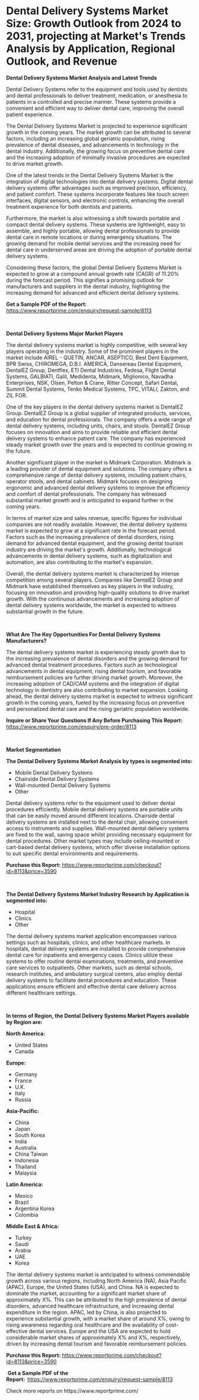 <p><h1>Dental Delivery Systems Market Size: Growth Outlook from 2024 to 2031, projecting at Market's Trends Analysis by Application, Regional Outlook, and Revenue</h1></p><p><strong>Dental Delivery Systems Market Analysis and Latest Trends</strong></p>
<p><p>Dental Delivery Systems refer to the equipment and tools used by dentists and dental professionals to deliver treatment, medication, or anesthesia to patients in a controlled and precise manner. These systems provide a convenient and efficient way to deliver dental care, improving the overall patient experience.</p><p>The Dental Delivery Systems Market is projected to experience significant growth in the coming years. The market growth can be attributed to several factors, including an increasing global geriatric population, rising prevalence of dental diseases, and advancements in technology in the dental industry. Additionally, the growing focus on preventive dental care and the increasing adoption of minimally invasive procedures are expected to drive market growth.</p><p>One of the latest trends in the Dental Delivery Systems Market is the integration of digital technologies into dental delivery systems. Digital dental delivery systems offer advantages such as improved precision, efficiency, and patient comfort. These systems incorporate features like touch screen interfaces, digital sensors, and electronic controls, enhancing the overall treatment experience for both dentists and patients.</p><p>Furthermore, the market is also witnessing a shift towards portable and compact dental delivery systems. These systems are lightweight, easy to assemble, and highly portable, allowing dental professionals to provide dental care in remote locations or during emergency situations. The growing demand for mobile dental services and the increasing need for dental care in underserved areas are driving the adoption of portable dental delivery systems.</p><p>Considering these factors, the global Dental Delivery Systems Market is expected to grow at a compound annual growth rate (CAGR) of 11.20% during the forecast period. This signifies a promising outlook for manufacturers and suppliers in the dental industry, highlighting the increasing demand for advanced and efficient dental delivery systems.</p></p>
<p><strong>Get a Sample PDF of the Report:&nbsp;</strong> <a href="https://www.reportprime.com/enquiry/request-sample/8113">https://www.reportprime.com/enquiry/request-sample/8113</a></p>
<p>&nbsp;</p>
<p><strong>Dental Delivery Systems Major Market Players</strong></p>
<p><p>The dental delivery systems market is highly competitive, with several key players operating in the industry. Some of the prominent players in the market include AIREL - QUETIN, ANCAR, ASEPTICO, Best Dent Equipment, BPR Swiss, CHIROMEGA, D.B.I. AMERICA, Dansereau Dental Equipment, DentalEZ Group, Dentflex, ETI Dental Industries, Fedesa, Flight Dental Systems, GALBIATI, Galit, Medidenta, Midmark, Miglionico, Navadha Enterprises, NSK, Olsen, Pelton & Crane, Ritter Concept, Safari Dental, Summit Dental Systems, Tenko Medical Systems, TPC, VITALI, Zakton, and ZIL FOR. </p><p>One of the key players in the dental delivery systems market is DentalEZ Group. DentalEZ Group is a global supplier of integrated products, services, and education for dental professionals. The company offers a wide range of dental delivery systems, including units, chairs, and stools. DentalEZ Group focuses on innovation and aims to provide reliable and efficient dental delivery systems to enhance patient care. The company has experienced steady market growth over the years and is expected to continue growing in the future.</p><p>Another significant player in the market is Midmark Corporation. Midmark is a leading provider of dental equipment and solutions. The company offers a comprehensive range of dental delivery systems, including patient chairs, operator stools, and dental cabinets. Midmark focuses on designing ergonomic and advanced dental delivery systems to improve the efficiency and comfort of dental professionals. The company has witnessed substantial market growth and is anticipated to expand further in the coming years.</p><p>In terms of market size and sales revenue, specific figures for individual companies are not readily available. However, the dental delivery systems market is expected to grow at a significant rate in the forecast period. Factors such as the increasing prevalence of dental disorders, rising demand for advanced dental equipment, and the growing dental tourism industry are driving the market's growth. Additionally, technological advancements in dental delivery systems, such as digitalization and automation, are also contributing to the market's expansion.</p><p>Overall, the dental delivery systems market is characterized by intense competition among several players. Companies like DentalEZ Group and Midmark have established themselves as key players in the industry, focusing on innovation and providing high-quality solutions to drive market growth. With the continuous advancements and increasing adoption of dental delivery systems worldwide, the market is expected to witness substantial growth in the future.</p></p>
<p>&nbsp;</p>
<p><strong>What Are The Key Opportunities For Dental Delivery Systems Manufacturers?</strong></p>
<p><p>The dental delivery systems market is experiencing steady growth due to the increasing prevalence of dental disorders and the growing demand for advanced dental treatment procedures. Factors such as technological advancements in dental equipment, rising dental tourism, and favorable reimbursement policies are further driving market growth. Moreover, the increasing adoption of CAD/CAM systems and the integration of digital technology in dentistry are also contributing to market expansion. Looking ahead, the dental delivery systems market is expected to witness significant growth in the coming years, fueled by the increasing focus on preventive and personalized dental care and the rising geriatric population worldwide.</p></p>
<p><strong>Inquire or Share Your Questions If Any Before Purchasing This Report:</strong> <a href="https://www.reportprime.com/enquiry/pre-order/8113">https://www.reportprime.com/enquiry/pre-order/8113</a></p>
<p>&nbsp;</p>
<p><strong>Market Segmentation</strong></p>
<p><strong>The Dental Delivery Systems Market Analysis by types is segmented into:</strong></p>
<p><ul><li>Mobile Dental Delivery Systems</li><li>Chairside Dental Delivery Systems</li><li>Wall-mounted Dental Delivery Systems</li><li>Other</li></ul></p>
<p><p>Dental delivery systems refer to the equipment used to deliver dental procedures efficiently. Mobile dental delivery systems are portable units that can be easily moved around different locations. Chairside dental delivery systems are installed next to the dental chair, allowing convenient access to instruments and supplies. Wall-mounted dental delivery systems are fixed to the wall, saving space whilst providing necessary equipment for dental procedures. Other market types may include ceiling-mounted or cart-based dental delivery systems, which offer diverse installation options to suit specific dental environments and requirements.</p></p>
<p><strong>Purchase this Report:&nbsp;</strong><a href="https://www.reportprime.com/checkout?id=8113&price=3590">https://www.reportprime.com/checkout?id=8113&price=3590</a></p>
<p>&nbsp;</p>
<p><strong>The Dental Delivery Systems Market Industry Research by Application is segmented into:</strong></p>
<p><ul><li>Hospital</li><li>Clinics</li><li>Other</li></ul></p>
<p><p>The dental delivery systems market application encompasses various settings such as hospitals, clinics, and other healthcare markets. In hospitals, dental delivery systems are installed to provide comprehensive dental care for inpatients and emergency cases. Clinics utilize these systems to offer routine dental examinations, treatments, and preventive care services to outpatients. Other markets, such as dental schools, research institutes, and ambulatory surgical centers, also employ dental delivery systems to facilitate dental procedures and education. These applications ensure efficient and effective dental care delivery across different healthcare settings.</p></p>
<p>&nbsp;</p>
<p><strong>In terms of Region, the Dental Delivery Systems Market Players available by Region are:</strong></p>
<p>
    <p> <strong> North America: </strong>
        <ul>
            <li>United States</li>
            <li>Canada</li>
        </ul>
        </p> 
    <p> <strong> Europe: </strong>
        <ul>
            <li>Germany</li>
            <li>France</li>
            <li>U.K.</li>
            <li>Italy</li>
            <li>Russia</li>
        </ul>
        </p> 
    <p> <strong> Asia-Pacific: </strong>
        <ul>
            <li>China</li>
            <li>Japan</li>
            <li>South Korea</li>
            <li>India</li>
            <li>Australia</li>
            <li>China Taiwan</li>
            <li>Indonesia</li>
            <li>Thailand</li>
            <li>Malaysia</li>
        </ul>
        </p> 
    <p> <strong> Latin America: </strong>
        <ul>
            <li>Mexico</li>
            <li>Brazil</li>
            <li>Argentina Korea</li>
            <li>Colombia</li>
        </ul>
        </p> 
    <p> <strong> Middle East & Africa: </strong>
        <ul>
            <li>Turkey</li>
            <li>Saudi</li>
            <li>Arabia</li>
            <li>UAE</li>
            <li>Korea</li>
        </ul>
    </p>
    </p>
<p><p>The dental delivery systems market is anticipated to witness commendable growth across various regions, including North America (NA), Asia Pacific (APAC), Europe, the United States (USA), and China. NA is expected to dominate the market, accounting for a significant market share of approximately X%. This can be attributed to the high prevalence of dental disorders, advanced healthcare infrastructure, and increasing dental expenditure in the region. APAC, led by China, is also projected to experience substantial growth, with a market share of around X%, owing to rising awareness regarding oral healthcare and the availability of cost-effective dental services. Europe and the USA are expected to hold considerable market shares of approximately X% and X%, respectively, driven by increasing dental tourism and favorable reimbursement policies.</p></p>
<p><strong>Purchase this Report: </strong><a href="https://www.reportprime.com/checkout?id=8113&price=3590">https://www.reportprime.com/checkout?id=8113&price=3590</a></p>
<p>&nbsp;<strong>Get a Sample PDF of the Report:&nbsp;&nbsp;</strong><a href="https://www.reportprime.com/enquiry/request-sample/8113">https://www.reportprime.com/enquiry/request-sample/8113</a></p>
<p><strong></strong></p>
<p>Check more reports on https://www.reportprime.com/</p>